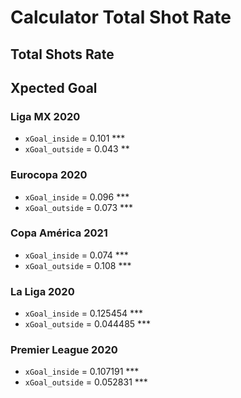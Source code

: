 # Calculator Total Shot Rate

## Total Shots Rate

## Xpected Goal

### Liga MX 2020
- `xGoal_inside` = 0.101 ***
- `xGoal_outside` = 0.043 **

### Eurocopa 2020
- `xGoal_inside` = 0.096 ***
- `xGoal_outside` = 0.073 ***

### Copa América 2021
- `xGoal_inside` = 0.074 ***
- `xGoal_outside` = 0.108 ***

### La Liga 2020
- `xGoal_inside` = 0.125454 ***
- `xGoal_outside` = 0.044485 ***

### Premier League 2020
- `xGoal_inside` = 0.107191 ***
- `xGoal_outside` = 0.052831 ***